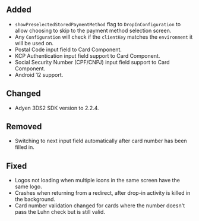 [//]: # (This file will be used for the release notes on GitHub when publishing.)
[//]: # (Types of changes: `Added` `Changed` `Deprecated` `Removed` `Fixed` `Security`)
[//]: # (Example:)
[//]: # (## Added)
[//]: # ( - New payment method)
[//]: # (## Changed)
[//]: # ( - DropIn service's package changed from `com.adyen.dropin` to `com.adyen.dropin.services`)
[//]: # ( # Deprecated)
[//]: # ( - Configurations public constructor are deprecated, please use each Configuration's builder to make a Configuration object)

## Added
- `showPreselectedStoredPaymentMethod` flag to `DropInConfiguration` to allow choosing to skip to the payment method selection screen.
- Any `Configuration` will check if the `clientKey` matches the `environment` it will be used on.
- Postal Code input field to Card Component.
- KCP Authentication input field support to Card Component.
- Social Security Number (CPF/CNPJ) input field support to Card Component.
- Android 12 support.

## Changed
- Adyen 3DS2 SDK version to 2.2.4.

## Removed
- Switching to next input field automatically after card number has been filled in.

## Fixed
- Logos not loading when multiple icons in the same screen have the same logo.
- Crashes when returning from a redirect, after drop-in activity is killed in the background.
- Card number validation changed for cards where the number doesn't pass the Luhn check but is still valid.